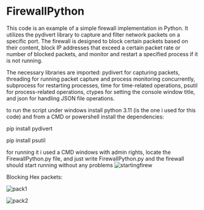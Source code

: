 # FirewallPython

This code is an example of a simple firewall implementation in Python. It utilizes the pydivert library to capture and filter network packets on a specific port. The firewall is designed to block certain packets based on their content, block IP addresses that exceed a certain packet rate or number of blocked packets, and monitor and restart a specified process if it is not running.

The necessary libraries are imported: pydivert for capturing packets, threading for running packet capture and process monitoring concurrently, subprocess for restarting processes, time for time-related operations, psutil for process-related operations, ctypes for setting the console window title, and json for handling JSON file operations.

to run the script under windows install python 3.11 (is the one i used for this code)
and from a CMD or powershell install the dependencies:

pip install pydivert

pip install psutil

for running it i used a CMD windows with admin rights, locate the FirewallPython.py file, and just write
FirewallPython.py and the firewall should start running without any problems
![startingfirew](https://github.com/jcerutti/PythonFirewallD2GS/assets/20859048/29a06d48-d69d-4b8a-b4ef-a5429ed92664)


Blocking Hex packets:

![pack1](https://github.com/jcerutti/PythonFirewallD2GS/assets/20859048/e60a2b1e-ab7e-46ee-9aa9-b6686d2c2968)

![pack2](https://github.com/jcerutti/PythonFirewallD2GS/assets/20859048/d4f73b0f-5678-44c4-81de-aac4c9bde0b8)

